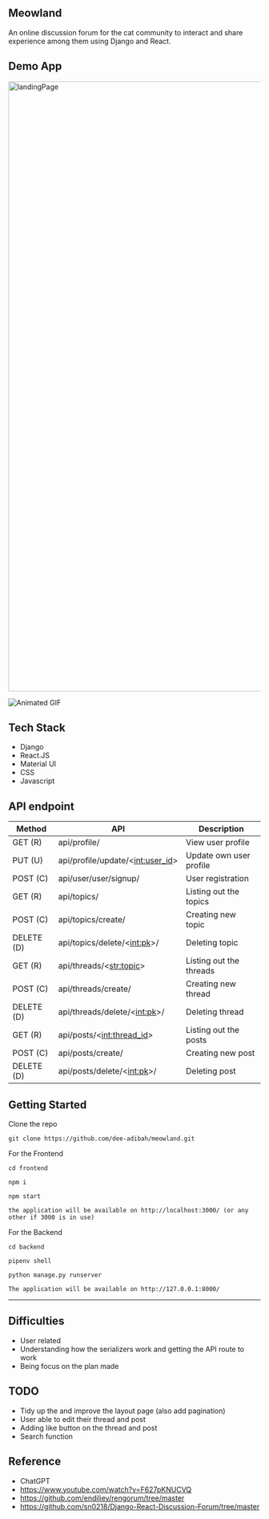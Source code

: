 ## Meowland

An online discussion forum for the cat community to interact and share experience among them using Django and React.

## Demo App
<img width="1216" alt="landingPage" src="https://github.com/dee-adibah/purrmeowland/assets/115356158/49a61c11-61ed-49a7-98a5-54ddad8d1f92">

![Animated GIF](https://media4.giphy.com/media/v1.Y2lkPTc5MGI3NjExYmY2MGZlMjNmNGExMzNmZDhmNzBlNWFmOGY[…]bnRlcm5hbF9naWZzX2dpZklkJmN0PWc/GxbL4z9revipEOIAHS/giphy.gif)

## Tech Stack

* Django
* React.JS
* Material UI
* CSS
* Javascript

## API endpoint

| Method| API | Description  |
| --- | --- | --- |
| GET (R) | api/profile/ | View user profile |
| PUT (U) | api/profile/update/<<int:user_id>> | Update own user profile |
| POST (C) | api/user/user/signup/ | User registration |
| GET (R) | api/topics/ | Listing out the topics |
| POST (C) | api/topics/create/ | Creating new topic |
| DELETE (D) | api/topics/delete/<<int:pk>>/ | Deleting topic |
| GET (R) | api/threads/<<str:topic>> | Listing out the threads |
| POST (C) | api/threads/create/ | Creating new thread |
| DELETE (D) | api/threads/delete/<<int:pk>>/ | Deleting thread |
| GET (R) | api/posts/<<int:thread_id>> | Listing out the posts |
| POST (C) | api/posts/create/ | Creating new post |
| DELETE (D) | api/posts/delete/<<int:pk>>/ | Deleting post |

## Getting Started

Clone the repo

    
    git clone https://github.com/dee-adibah/meowland.git
    

For the Frontend

    cd frontend
    
    npm i
    
    npm start
    
    the application will be available on http://localhost:3000/ (or any other if 3000 is in use)

For the Backend

    cd backend
    
    pipenv shell
    
    python manage.py runserver
    
    The application will be available on http://127.0.0.1:8000/

---

## Difficulties

-   User related
-   Understanding how the serializers work and getting the API route to work
-   Being focus on the plan made

## TODO

-   Tidy up the and improve the layout page (also add pagination)
-   User able to edit their thread and post
-   Adding like button on the thread and post
-   Search function

## Reference

-   ChatGPT
-   https://www.youtube.com/watch?v=F627pKNUCVQ
-   https://github.com/endiliey/rengorum/tree/master
-   https://github.com/sn0218/Django-React-Discussion-Forum/tree/master

